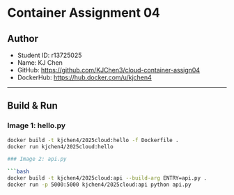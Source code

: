 # Container Assignment 04

## Author
- Student ID: r13725025
- Name: KJ Chen
- GitHub: https://github.com/KJChen3/cloud-container-assign04
- DockerHub: https://hub.docker.com/u/kjchen4

---

## Build & Run

### Image 1: hello.py

```bash
docker build -t kjchen4/2025cloud:hello -f Dockerfile .
docker run kjchen4/2025cloud:hello

### Image 2: api.py

```bash
docker build -t kjchen4/2025cloud:api --build-arg ENTRY=api.py .
docker run -p 5000:5000 kjchen4/2025cloud:api python api.py
